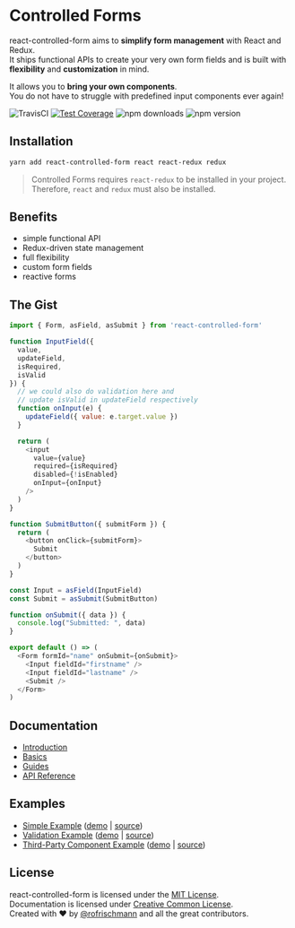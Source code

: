 # Controlled Forms

react-controlled-form aims to **simplify form management** with React and Redux.<br>
It ships functional APIs to create your very own form fields and is built with **flexibility** and **customization** in mind.<br>

It allows you to **bring your own components**.<br>
You do not have to struggle with predefined input components ever again!

<img alt="TravisCI" src="https://travis-ci.org/rofrischmann/react-controlled-form.svg?branch=master"> <a href="https://codeclimate.com/github/rofrischmann/react-controlled-form/coverage"><img alt="Test Coverage" src="https://codeclimate.com/github/rofrischmann/react-controlled-form/badges/coverage.svg"></a> <img alt="npm downloads" src="https://img.shields.io/npm/dm/react-controlled-form.svg"> <img alt="npm version" src="https://badge.fury.io/js/react-controlled-form.svg">

## Installation
```sh
yarn add react-controlled-form react react-redux redux
```
> Controlled Forms requires `react-redux` to be installed in your project. Therefore, `react` and `redux` must also be installed.

## Benefits
* simple functional API
* Redux-driven state management
* full flexibility
* custom form fields
* reactive forms


## The Gist
```javascript
import { Form, asField, asSubmit } from 'react-controlled-form'

function InputField({
  value,
  updateField,
  isRequired,
  isValid
}) {
  // we could also do validation here and
  // update isValid in updateField respectively
  function onInput(e) {
    updateField({ value: e.target.value })
  }

  return (
    <input
      value={value}
      required={isRequired}
      disabled={!isEnabled}
      onInput={onInput}
    />
  )
}

function SubmitButton({ submitForm }) {
  return (
    <button onClick={submitForm}>
      Submit
    </button>
  )
}

const Input = asField(InputField)
const Submit = asSubmit(SubmitButton)

function onSubmit({ data }) {
  console.log("Submitted: ", data)
}

export default () => (
  <Form formId="name" onSubmit={onSubmit}>
    <Input fieldId="firstname" />
    <Input fieldId="lastname" />
    <Submit />
  </Form>
)
```

## Documentation

* [Introduction](https://react-controlled-form.js.org/docs/Introduction.html)
* [Basics](https://react-controlled-form.js.org/docs/Basics.html)
* [Guides](https://react-controlled-form.js.org/docs/Guides.html)
* [API Reference](https://react-controlled-form.js.org/docs/API.html)

## Examples

* [Simple Example](https://react-controlled-form.js.org/docs/introduction/Examples.html#simple) ([demo](https://zeit.co/rofrischmann/simple-form/prtnrlnhry?redirect=1) | [source](examples/simple))
* [Validation Example](https://react-controlled-form.js.org/docs/introduction/Examples.html#validation) ([demo](https://form-validation-ofeqqxcijq.now.sh) | [source](examples/validation))
* [Third-Party Component  Example](https://react-controlled-form.js.org/docs/introduction/Examples.html#third-party-component) ([demo](https://third-party-component-plkhgscjcf.now.sh) | [source](examples/third-party-component))

## License
react-controlled-form is licensed under the [MIT License](http://opensource.org/licenses/MIT).<br>
Documentation is licensed under [Creative Common License](http://creativecommons.org/licenses/by/4.0/).<br>
Created with ♥ by [@rofrischmann](http://rofrischmann.de) and all the great contributors.
